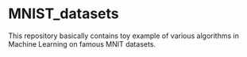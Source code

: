 # MNIST_datasets
This repository basically contains toy example of various algorithms in Machine Learning on famous MNIT datasets.
